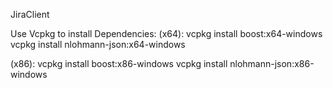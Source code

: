 JiraClient


Use Vcpkg to install Dependencies:
(x64):
  vcpkg install boost:x64-windows
  vcpkg install nlohmann-json:x64-windows
  
(x86):
  vcpkg install boost:x86-windows
  vcpkg install nlohmann-json:x86-windows
